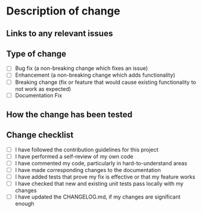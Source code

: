 # Description of change

<!-- Please write a summary of your changes and why you made them. -->

## Links to any relevant issues

<!-- Be sure to reference any related issues by adding `fixes #issue_number`. -->

## Type of change

<!-- Choose a type of change, and delete any options that are not relevant. -->

- [ ] Bug fix (a non-breaking change which fixes an issue)
- [ ] Enhancement (a non-breaking change which adds functionality)
- [ ] Breaking change (fix or feature that would cause existing functionality to not work as expected)
- [ ] Documentation Fix

## How the change has been tested

<!-- Describe the tests that you ran to verify your changes. -->

<!-- Make sure to provide instructions for the maintainer as well as any relevant configurations. -->

## Change checklist

<!-- Tick the boxes that are relevant to your changes, and delete any items that are not. -->

- [ ] I have followed the contribution guidelines for this project
- [ ] I have performed a self-review of my own code
- [ ] I have commented my code, particularly in hard-to-understand areas
- [ ] I have made corresponding changes to the documentation
- [ ] I have added tests that prove my fix is effective or that my feature works
- [ ] I have checked that new and existing unit tests pass locally with my changes
- [ ] I have updated the CHANGELOG.md, if my changes are significant enough
